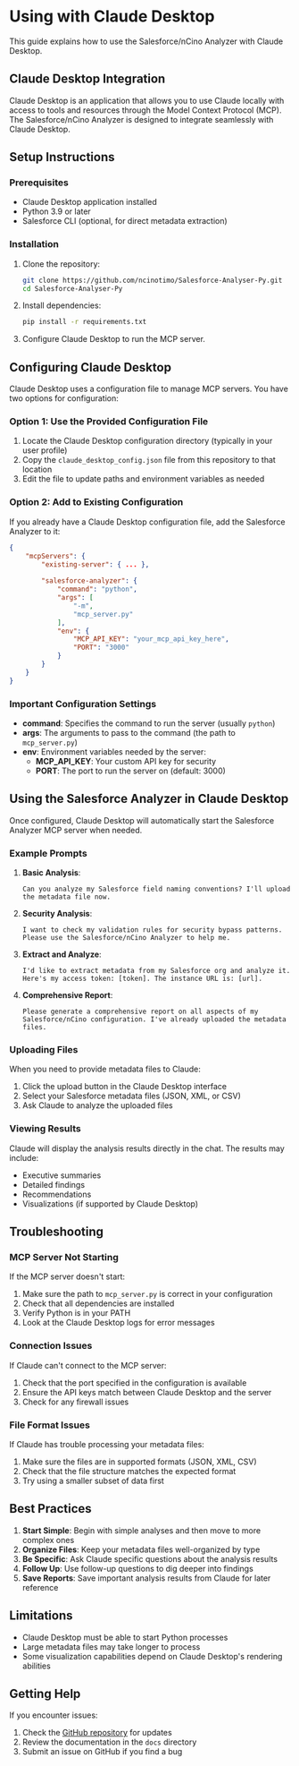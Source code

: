 # Using with Claude Desktop

This guide explains how to use the Salesforce/nCino Analyzer with Claude Desktop.

## Claude Desktop Integration

Claude Desktop is an application that allows you to use Claude locally with access to tools and resources through the Model Context Protocol (MCP). The Salesforce/nCino Analyzer is designed to integrate seamlessly with Claude Desktop.

## Setup Instructions

### Prerequisites

- Claude Desktop application installed
- Python 3.9 or later
- Salesforce CLI (optional, for direct metadata extraction)

### Installation

1. Clone the repository:
   ```bash
   git clone https://github.com/ncinotimo/Salesforce-Analyser-Py.git
   cd Salesforce-Analyser-Py
   ```

2. Install dependencies:
   ```bash
   pip install -r requirements.txt
   ```

3. Configure Claude Desktop to run the MCP server.

## Configuring Claude Desktop

Claude Desktop uses a configuration file to manage MCP servers. You have two options for configuration:

### Option 1: Use the Provided Configuration File

1. Locate the Claude Desktop configuration directory (typically in your user profile)
2. Copy the `claude_desktop_config.json` file from this repository to that location
3. Edit the file to update paths and environment variables as needed

### Option 2: Add to Existing Configuration

If you already have a Claude Desktop configuration file, add the Salesforce Analyzer to it:

```json
{
    "mcpServers": {
        "existing-server": { ... },
        
        "salesforce-analyzer": {
            "command": "python",
            "args": [
                "-m",
                "mcp_server.py"
            ],
            "env": {
                "MCP_API_KEY": "your_mcp_api_key_here",
                "PORT": "3000"
            }
        }
    }
}
```

### Important Configuration Settings

- **command**: Specifies the command to run the server (usually `python`)
- **args**: The arguments to pass to the command (the path to `mcp_server.py`)
- **env**: Environment variables needed by the server:
  - **MCP_API_KEY**: Your custom API key for security
  - **PORT**: The port to run the server on (default: 3000)

## Using the Salesforce Analyzer in Claude Desktop

Once configured, Claude Desktop will automatically start the Salesforce Analyzer MCP server when needed.

### Example Prompts

1. **Basic Analysis**:
   ```
   Can you analyze my Salesforce field naming conventions? I'll upload the metadata file now.
   ```

2. **Security Analysis**:
   ```
   I want to check my validation rules for security bypass patterns. Please use the Salesforce/nCino Analyzer to help me.
   ```

3. **Extract and Analyze**:
   ```
   I'd like to extract metadata from my Salesforce org and analyze it. Here's my access token: [token]. The instance URL is: [url].
   ```

4. **Comprehensive Report**:
   ```
   Please generate a comprehensive report on all aspects of my Salesforce/nCino configuration. I've already uploaded the metadata files.
   ```

### Uploading Files

When you need to provide metadata files to Claude:

1. Click the upload button in the Claude Desktop interface
2. Select your Salesforce metadata files (JSON, XML, or CSV)
3. Ask Claude to analyze the uploaded files

### Viewing Results

Claude will display the analysis results directly in the chat. The results may include:

- Executive summaries
- Detailed findings
- Recommendations
- Visualizations (if supported by Claude Desktop)

## Troubleshooting

### MCP Server Not Starting

If the MCP server doesn't start:

1. Make sure the path to `mcp_server.py` is correct in your configuration
2. Check that all dependencies are installed
3. Verify Python is in your PATH
4. Look at the Claude Desktop logs for error messages

### Connection Issues

If Claude can't connect to the MCP server:

1. Check that the port specified in the configuration is available
2. Ensure the API keys match between Claude Desktop and the server
3. Check for any firewall issues

### File Format Issues

If Claude has trouble processing your metadata files:

1. Make sure the files are in supported formats (JSON, XML, CSV)
2. Check that the file structure matches the expected format
3. Try using a smaller subset of data first

## Best Practices

1. **Start Simple**: Begin with simple analyses and then move to more complex ones
2. **Organize Files**: Keep your metadata files well-organized by type
3. **Be Specific**: Ask Claude specific questions about the analysis results
4. **Follow Up**: Use follow-up questions to dig deeper into findings
5. **Save Reports**: Save important analysis results from Claude for later reference

## Limitations

- Claude Desktop must be able to start Python processes
- Large metadata files may take longer to process
- Some visualization capabilities depend on Claude Desktop's rendering abilities

## Getting Help

If you encounter issues:

1. Check the [GitHub repository](https://github.com/ncinotimo/Salesforce-Analyser-Py) for updates
2. Review the documentation in the `docs` directory
3. Submit an issue on GitHub if you find a bug
